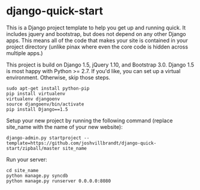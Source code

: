 django-quick-start
==================

This is a Django project template to help you get up and running quick. It includes jquery and bootstrap, but does not depend on any other Django apps. This means all of the code that makes your site is contained in your project directory (unlike pinax where even the core code is hidden across multiple apps.)


This project is build on Django 1.5, jQuery 1.10, and Bootstrap 3.0. Django 1.5 is most happy with Python >= 2.7. If you'd like, you can set up a virtual environment. Otherwise, skip those steps.

    sudo apt-get install python-pip
    pip install virtualenv
    virtualenv djangoenv
    source djangoenv/bin/activate
    pip install Django==1.5

Setup your new project by running the following command (replace site_name with the name of your new website):

    django-admin.py startproject --template=https://github.com/joshvillbrandt/django-quick-start/zipball/master site_name

Run your server:

    cd site_name
    python manage.py syncdb
    python manage.py runserver 0.0.0.0:8080
